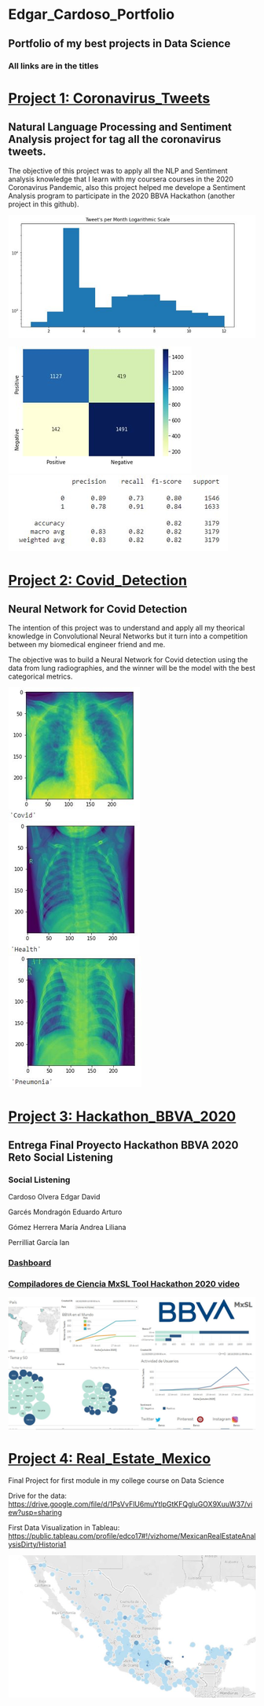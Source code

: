 # Edgar_Cardoso_Portfolio
## Portfolio of my best projects in Data Science

### All links are in the titles
# [Project 1: Coronavirus_Tweets](https://github.com/edco17/Coronavirus_Tweets)
## Natural Language Processing and Sentiment Analysis project for tag all the coronavirus tweets.

The objective of this project was to apply all the NLP and Sentiment analysis knowledge that I learn with my coursera courses in the 2020 Coronavirus Pandemic, also this project helped me develope a Sentiment Analysis program to participate in the 2020 BBVA Hackathon (another project in this github).

![](/images/1.jpg)

![](/images/10.jpg)  ![](/images/11.jpg)

# [Project 2: Covid_Detection](https://github.com/edco17/Covid_Detection)
## Neural Network for Covid Detection

The intention of this project was to understand and apply all my theorical knowledge in Convolutional Neural Networks but it turn into a competition between my biomedical engineer friend and me. 

The objective was to build a Neural Network for Covid detection using the data from lung radiographies, and the winner will be the model with the best categorical metrics.

![](/images/covid.jpg) ![](/images/health.jpg) ![](/images/pneu.jpg)

# [Project 3: Hackathon_BBVA_2020](https://github.com/edco17/Hackathon_BBVA_2020)
## Entrega Final Proyecto Hackathon BBVA 2020 Reto Social Listening

### Social Listening

Cardoso Olvera Edgar David

Garcés Mondragón Eduardo Arturo

Gómez Herrera María Andrea Liliana

Perrilliat García Ian

### [Dashboard](https://public.tableau.com/profile/edco17#!/vizhome/Compiladores_Hachathon2020_MxSL/Dashboard1?publish=yes)

### [Compiladores de Ciencia MxSL Tool Hackathon 2020 video](https://www.youtube.com/watch?v=xXX6kMknGOE&feature=youtu.be)

![](/images/dash.jpg)

# [Project 4: Real_Estate_Mexico](https://github.com/edco17/Real_Estate_Mexcio)
Final Project for first module in my college course on Data Science 

Drive for the data: https://drive.google.com/file/d/1PsVvFlU6muYtlpGtKFQgluGOX9XuuW37/view?usp=sharing

First Data Visualization in Tableau: https://public.tableau.com/profile/edco17#!/vizhome/MexicanRealEstateAnalysisDirty/Historia1

![](/images/real_estate_mex_map_tableau.jpg)
